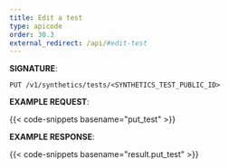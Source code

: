 ```yaml
---
title: Edit a test
type: apicode
order: 30.3
external_redirect: /api/#edit-test
---
```


**SIGNATURE**:

`PUT /v1/synthetics/tests/<SYNTHETICS_TEST_PUBLIC_ID>`

**EXAMPLE REQUEST**:

{{< code-snippets basename="put_test" >}}

**EXAMPLE RESPONSE**:

{{< code-snippets basename="result.put_test" >}}

